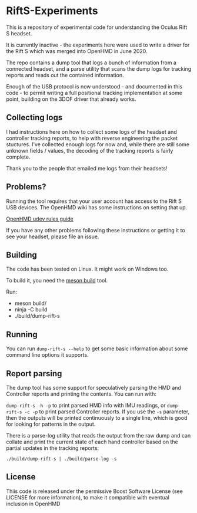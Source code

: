 # RiftS-Experiments
This is a repository of experimental code for understanding the Oculus Rift S headset.

It is currently inactive - the experiments here were used to write a driver for the Rift S which was merged into OpenHMD in June 2020.

The repo contains a dump tool that logs a bunch of information from a
connected headset, and a parse utility that scans the dump logs for tracking
reports and reads out the contained information.

Enough of the USB protocol is now understood - and documented in this code - to permit writing
a full positional tracking implementation at some point, building on the 3DOF driver that already works.

## Collecting logs

I had instructions here on how to collect some logs of the headset and controller tracking
reports, to help with reverse engineering the packet stuctures. I've collected enough logs
for now and, while there are still some unknown fields / values, the decoding of the tracking
reports is fairly complete.

Thank you to the people that emailed me logs from their headsets!

## Problems?

Running the tool requires that your user account has access to the Rift S USB devices. The
OpenHMD wiki has some instructions on setting that up.

[OpenHMD udev rules guide](https://github.com/OpenHMD/OpenHMD/wiki/Udev-rules-list)

If you have any other problems following these instructions or getting it to see your headset, please file an issue.

## Building

The code has been tested on Linux. It might work on Windows too.

To build it, you need the [meson build](https://mesonbuild.com/) tool.

Run:
 * meson build/
 * ninja -C build
 * ./build/dump-rift-s

## Running

You can run `dump-rift-s --help` to get some basic information about some command line options it supports.

## Report parsing

The dump tool has some support for speculatively parsing the HMD and Controller reports
and printing the contents. You can run with:

`dump-rift-s -h -p` to print parsed HMD info with IMU readings, or
`dump-rift-s -c -p` to print parsed Controller reports. If you use the `-s` parameter,
then the outputs will be printed continuously to a single line, which is good for looking for
patterns in the output.

There is a parse-log utility that reads the output from the raw dump and can collate and print
the current state of each hand controller based on the partial updates in the tracking reports:

`./build/dump-rift-s | ./build/parse-log -s`

## License
Thiis code is released under the permissive Boost Software License (see LICENSE for more information), to make it compatible with eventual inclusion in OpenHMD

